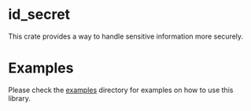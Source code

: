# id_secret

This crate provides a way to handle sensitive information more securely.

# Examples

Please check the [examples](examples) directory for examples on how to use this
library.
